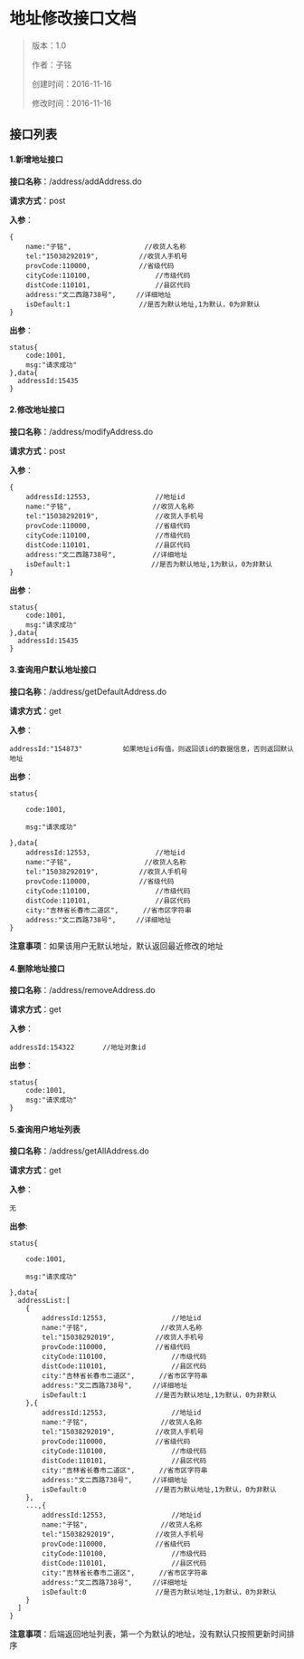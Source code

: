 # 地址修改接口文档

> 版本：1.0
>
> 作者：子铭
>
> 创建时间：2016-11-16
>
> 修改时间：2016-11-16

## 接口列表

#### 1.新增地址接口

**接口名称**：/address/addAddress.do

**请求方式**：post

**入参**：

```
{
	name:"子铭",					//收货人名称
	tel:"15038292019",			//收货人手机号
	provCode:110000,			//省级代码
	cityCode:110100,				//市级代码
	distCode:110101,				//县区代码
	address:"文二西路738号",		//详细地址
	isDefault:1					//是否为默认地址,1为默认，0为非默认
}
```

**出参**：

```
status{
	code:1001,
	msg:"请求成功"
},data{
  addressId:15435
}
```

#### 2.修改地址接口

**接口名称**：/address/modifyAddress.do

**请求方式**：post

**入参**：

```
{
	addressId:12553,				//地址id
	name:"子铭",					  //收货人名称
	tel:"15038292019",				//收货人手机号
	provCode:110000,				//省级代码
	cityCode:110100,				//市级代码
	distCode:110101,				//县区代码
	address:"文二西路738号",			//详细地址
	isDefault:1					   //是否为默认地址,1为默认，0为非默认
}
```

**出参**：

```
status{
	code:1001,
	msg:"请求成功"
},data{
  addressId:15435
}
```

#### 3.查询用户默认地址接口

**接口名称**：/address/getDefaultAddress.do

**请求方式**：get

**入参**：

```
addressId:"154873"   		如果地址id有值，则返回该id的数据信息，否则返回默认地址
```

**出参**：

```
status{

	code:1001,

	msg:"请求成功"

},data{
	addressId:12553,				//地址id
	name:"子铭",					//收货人名称
	tel:"15038292019",			//收货人手机号
	provCode:110000,			//省级代码
	cityCode:110100,				//市级代码
	distCode:110101,				//县区代码
	city:"吉林省长春市二道区",      //省市区字符串
	address:"文二西路738号",		//详细地址
}
```

**注意事项**：如果该用户无默认地址，默认返回最近修改的地址

#### 4.删除地址接口

**接口名称**：/address/removeAddress.do

**请求方式**：get

**入参**：

```
addressId:154322       //地址对象id
```

**出参**：

```
status{
	code:1001,
	msg:"请求成功"
}
```

#### 5.查询用户地址列表

**接口名称**：/address/getAllAddress.do

**请求方式**：get

**入参**：

```
无
```

**出参**:

```
status{

	code:1001,

	msg:"请求成功"

},data{
  addressList:[
    {
      	addressId:12553,				//地址id
		name:"子铭",					//收货人名称
		tel:"15038292019",			//收货人手机号
		provCode:110000,			//省级代码
		cityCode:110100,				//市级代码
		distCode:110101,				//县区代码
		city:"吉林省长春市二道区",      //省市区字符串
		address:"文二西路738号",		//详细地址
		isDefault:1					//是否为默认地址,1为默认，0为非默认
    },{
      	addressId:12553,				//地址id
		name:"子铭",					//收货人名称
		tel:"15038292019",			//收货人手机号
		provCode:110000,			//省级代码
		cityCode:110100,				//市级代码
		distCode:110101,				//县区代码
		city:"吉林省长春市二道区",      //省市区字符串
		address:"文二西路738号",		//详细地址
		isDefault:0					//是否为默认地址,1为默认，0为非默认
    },
    ...,{
      	addressId:12553,				//地址id
		name:"子铭",					//收货人名称
		tel:"15038292019",			//收货人手机号
		provCode:110000,			//省级代码
		cityCode:110100,				//市级代码
		distCode:110101,				//县区代码
		city:"吉林省长春市二道区",      //省市区字符串
		address:"文二西路738号",		//详细地址
		isDefault:0					//是否为默认地址,1为默认，0为非默认
    }
  ]
}
```

**注意事项**：后端返回地址列表，第一个为默认的地址，没有默认只按照更新时间排序